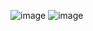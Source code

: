 ![image](https://github.com/user-attachments/assets/197df58f-1819-4064-a38e-3a5540be4386)
![image](https://github.com/user-attachments/assets/ffda635f-4ccf-4bb8-9237-1537858ac88f)
